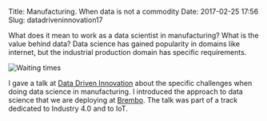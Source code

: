 Title: Manufacturing. When data is not a commodity
Date: 2017-02-25 17:56
Slug: datadriveninnovation17

What does it mean to work as a data scientist in manufacturing? What is the value behind data? Data science has gained popularity in domains like internet, but the industrial production domain has specific requirements.

![Waiting times]({filename}/images/ddi_talk.jpg)

I gave a talk at [Data Driven Innovation](http://2017.datadriveninnovation.org/) about the specific challenges when doing data science in manufacturing. I introduced the approach to data science that we are deploying at [Brembo](http://www.brembo.com/en). The talk was part of a track dedicated to Industry 4.0 and to IoT.
